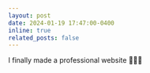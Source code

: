 ```yaml
---
layout: post
date: 2024-01-19 17:47:00-0400
inline: true
related_posts: false
---
```


I finally made a professional website 🎉🎉🎉
